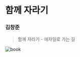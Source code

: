 # 함께 자라기

### 김창준

> 함께 자라기 - 애자일로 가는 길

![book](https://contents.kyobobook.co.kr/sih/fit-in/458x0/pdt/9788966262335.jpg)
